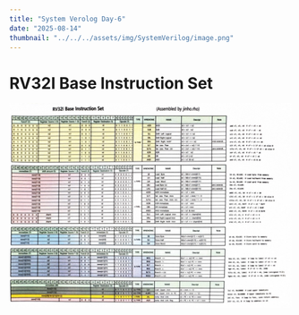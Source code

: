 ```yaml
---
title: "System Verolog Day-6"
date: "2025-08-14"
thumbnail: "../../../assets/img/SystemVerilog/image.png"
---
```


# RV32I Base Instruction Set
![alt text](../../../assets/img/CPU/day_6/RV32I_Base_Instruction_Set.jpg)